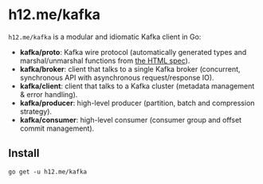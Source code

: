 h12.me/kafka
============

`h12.me/kafka` is a modular and idiomatic Kafka client in Go:

* **kafka/proto**: Kafka wire protocol (automatically generated types and
  marshal/unmarshal functions from
  [the HTML spec](https://cwiki.apache.org/confluence/display/KAFKA/A+Guide+To+The+Kafka+Protocol)).
* **kafka/broker**: client that talks to a single Kafka broker (concurrent,
  synchronous API with asynchronous request/response IO).
* **kafka/client**: client that talks to a Kafka cluster (metadata management
  & error handling).
* **kafka/producer**: high-level producer (partition, batch and compression strategy).
* **kafka/consumer**: high-level consumer (consumer group and offset commit management).

Install
-------

```
go get -u h12.me/kafka
```
